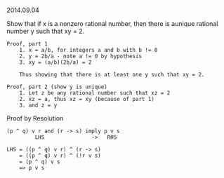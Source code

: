 2014.09.04

Show that if x is a nonzero rational number, then there is aunique rational 
    number y such that xy = 2.

    Proof, part 1
        1. x = a/b, for integers a and b with b != 0
        2. y = 2b/a - note a != 0 by hypothesis
        3. xy = (a/b)(2b/a) = 2

        Thus showing that there is at least one y such that xy = 2.

    Proof, part 2 (show y is unique)
        1. Let z be any rational number such that xz = 2
        2. xz = a, thus xz = xy (because of part 1)
        3. and z = y

Proof by Resolution
    
    (p ^ q) v r and (r -> s) imply p v s
             LHS               ->   RHS

    LHS = ((p ^ q) v r) ^ (r -> s)
        = ((p ^ q) v r) ^ (!r v s)
        = (p ^ q) v s
        => p v s

